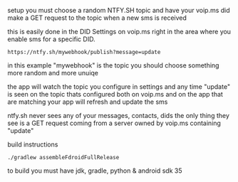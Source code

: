 setup you must choose a random NTFY.SH topic and have your voip.ms did make a GET request to the topic when a new sms is received

this is easily done in the DID Settings on voip.ms right in the area where you enable sms for a specific DID.

```https://ntfy.sh/mywebhook/publish?message=update```

in this example "mywebhook" is the topic you should choose something more random and more unuiqe

the app will watch the topic you configure in settings and any time "update" is seen on the topic thats configured both on voip.ms and on the app that are matching your app will refresh and update the sms



ntfy.sh never sees any of your messages, contacts, dids the only thing they see is a GET request coming from a server owned by voip.ms containing "update" 





build instructions

```./gradlew assembleFdroidFullRelease```

to build you must have jdk, gradle, python & android sdk 35
